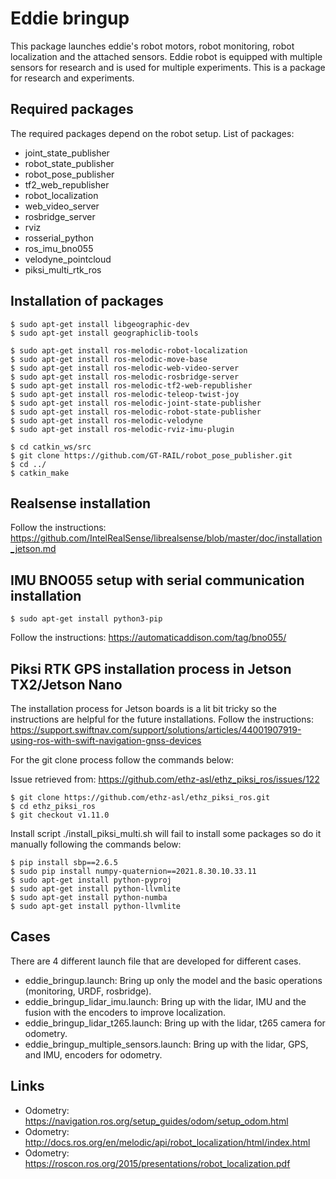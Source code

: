 # Eddie bringup

This package launches eddie's robot motors, robot monitoring, robot localization and the attached sensors. Eddie robot is equipped with multiple sensors for research and is used for multiple experiments. This is a package for research and experiments.

## Required packages

The required packages depend on the robot setup.
List of packages:
* joint_state_publisher
* robot_state_publisher
* robot_pose_publisher
* tf2_web_republisher
* robot_localization
* web_video_server
* rosbridge_server
* rviz
* rosserial_python
* ros_imu_bno055
* velodyne_pointcloud
* piksi_multi_rtk_ros

## Installation of packages

```
$ sudo apt-get install libgeographic-dev
$ sudo apt-get install geographiclib-tools

$ sudo apt-get install ros-melodic-robot-localization
$ sudo apt-get install ros-melodic-move-base
$ sudo apt-get install ros-melodic-web-video-server
$ sudo apt-get install ros-melodic-rosbridge-server
$ sudo apt-get install ros-melodic-tf2-web-republisher
$ sudo apt-get install ros-melodic-teleop-twist-joy
$ sudo apt-get install ros-melodic-joint-state-publisher
$ sudo apt-get install ros-melodic-robot-state-publisher
$ sudo apt-get install ros-melodic-velodyne
$ sudo apt-get install ros-melodic-rviz-imu-plugin
```

```
$ cd catkin_ws/src
$ git clone https://github.com/GT-RAIL/robot_pose_publisher.git
$ cd ../
$ catkin_make
```
## Realsense installation

Follow the instructions: https://github.com/IntelRealSense/librealsense/blob/master/doc/installation_jetson.md

## IMU BNO055 setup with serial communication installation

`$ sudo apt-get install python3-pip`

Follow the instructions: https://automaticaddison.com/tag/bno055/

## Piksi RTK GPS installation process in Jetson TX2/Jetson Nano

The installation process for Jetson boards is a lit bit tricky so the instructions are helpful for the future installations. Follow the instructions: https://support.swiftnav.com/support/solutions/articles/44001907919-using-ros-with-swift-navigation-gnss-devices

For the git clone process follow the commands below:

Issue retrieved from: https://github.com/ethz-asl/ethz_piksi_ros/issues/122
```
$ git clone https://github.com/ethz-asl/ethz_piksi_ros.git
$ cd ethz_piksi_ros
$ git checkout v1.11.0
```

Install script ./install_piksi_multi.sh will fail to install some packages so do it manually following the commands below:

```
$ pip install sbp==2.6.5
$ sudo pip install numpy-quaternion==2021.8.30.10.33.11
$ sudo apt-get install python-pyproj
$ sudo apt-get install python-llvmlite
$ sudo apt-get install python-numba
$ sudo apt-get install python-llvmlite
```

## Cases

There are 4 different launch file that are developed for different cases.

* eddie_bringup.launch: Bring up only the model and the basic operations (monitoring, URDF, rosbridge).
* eddie_bringup_lidar_imu.launch: Bring up with the lidar, IMU and the fusion with the encoders to improve localization.
* eddie_bringup_lidar_t265.launch: Bring up with the lidar, t265 camera for odometry. 
* eddie_bringup_multiple_sensors.launch: Bring up with the lidar, GPS, and IMU, encoders for odometry.

## Links

* Odometry: https://navigation.ros.org/setup_guides/odom/setup_odom.html
* Odometry: http://docs.ros.org/en/melodic/api/robot_localization/html/index.html
* Odometry: https://roscon.ros.org/2015/presentations/robot_localization.pdf